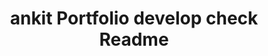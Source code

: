  <div className="App">
      <header className="App-header">
        <h1>ankit Portfolio develop check Readme</h1>
      </header>
    </div>
